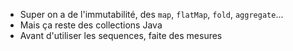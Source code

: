 
- Super on a de l'immutabilité, des `map`, `flatMap`, `fold`, `aggregate`...
- Mais ça reste des collections Java
- Avant d'utiliser les sequences, faite des mesures

